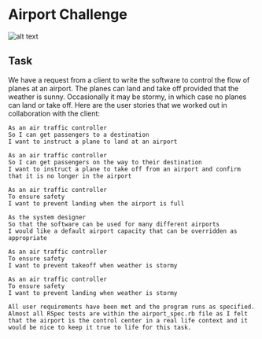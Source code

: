 # Airport Challenge

![alt text](https://www.washingtonpost.com/resizer/LKZ7ZJiy6ZPeG12w4M5toiRZfeM=/1484x0/arc-anglerfish-washpost-prod-washpost.s3.amazonaws.com/public/UBRYK3UQ7BGH3IICOAT2JNU2VU.jpg)

## Task


We have a request from a client to write the software to control the flow of planes at an airport. The planes can land and take off provided that the weather is sunny. Occasionally it may be stormy, in which case no planes can land or take off.  Here are the user stories that we worked out in collaboration with the client:

```
As an air traffic controller
So I can get passengers to a destination
I want to instruct a plane to land at an airport

As an air traffic controller
So I can get passengers on the way to their destination
I want to instruct a plane to take off from an airport and confirm that it is no longer in the airport

As an air traffic controller
To ensure safety
I want to prevent landing when the airport is full

As the system designer
So that the software can be used for many different airports
I would like a default airport capacity that can be overridden as appropriate

As an air traffic controller
To ensure safety
I want to prevent takeoff when weather is stormy

As an air traffic controller
To ensure safety
I want to prevent landing when weather is stormy
```

```
All user requirements have been met and the program runs as specified. Almost all RSpec tests are within the airport_spec.rb file as I felt that the airport is the control center in a real life context and it would be nice to keep it true to life for this task.
```
